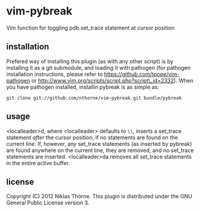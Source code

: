 vim-pybreak
===========

Vim function for toggling pdb.set\_trace statement at cursor position

installation
------------
Prefered way of installing this plugin (as with any other script) is by 
installing it as a git submodule, and loading it with pathogen (for pathogen
installation instructions, please refer to https://github.com/tpope/vim-pathogen
or http://www.vim.org/scripts/script.php?script\_id=2332). When you have
pathogen installed, installin pybreak is as simple as:

    git clone git://github.com/nthorne/vim-pybreak.git bundle/pybreak

usage
-----
\<localleader\>d, where \<localleader\> defaults to `\\`, inserts a set\_trace
statement _after_ the cursor position, if no statements are found on the current
line. If, however, any set\_trace statements (as inserted by pybreak) are found
anywhere on the current line, they are removed, and no set\_trace statements are
inserted. \<localleader\>da removes all set\_trace statements in the entire
active buffer.

license
-------
Copyright (C) 2012 Niklas Thörne. This plugin is distributed under the
GNU General Public License version 3.
